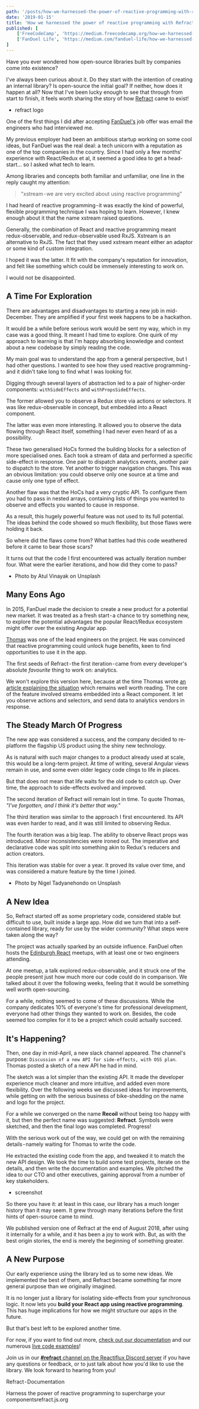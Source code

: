```yaml
---
path: '/posts/how-we-harnessed-the-power-of-reactive-programming-with-refract.md'
date: '2019-01-15'
title: 'How we harnessed the power of reactive programming with Refract'
published: [
    ['FreeCodeCamp', 'https://medium.freecodecamp.org/how-we-harnessed-the-power-of-reactive-programming-with-refract-87f269ac779e'],
    ['FanDuel Life', 'https://medium.com/fanduel-life/how-we-harnessed-the-power-of-reactive-programming-with-refract-a9e6568281e1']
]
---
```


Have you ever wondered how open-source libraries built by companies come into existence?

I've always been curious about it. Do they start with the intention of creating an internal library? Is open-source the initial goal? If neither, how does it happen at all? Now that I've been lucky enough to see that through from start to finish, it feels worth sharing the story of how [Refract](https://refract.js.org) came to exist!

-   refract logo

One of the first things I did after accepting [FanDuel's](https://www.fanduel.com/careers) job offer was email the engineers who had interviewed me.

My previous employer had been an ambitious startup working on some cool ideas, but FanDuel was the real deal: a tech unicorn with a reputation as one of the top companies in the country. Since I had only a few months' experience with React/Redux et al, it seemed a good idea to get a head-start… so I asked what tech to learn.

Among libraries and concepts both familiar and unfamiliar, one line in the reply caught my attention:

> "xstream - we are very excited about using reactive programming"

I had heard of reactive programming - it was exactly the kind of powerful, flexible programming technique I was hoping to learn. However, I knew enough about it that the name xstream raised questions.

Generally, the combination of React and reactive programming meant redux-observable, and redux-observable used RxJS. Xstream is an alternative to RxJS. The fact that they used xstream meant either an adaptor or some kind of custom integration.

I hoped it was the latter. It fit with the company's reputation for innovation, and felt like something which could be immensely interesting to work on.

I would not be disappointed.

## A Time For Exploration

There are advantages and disadvantages to starting a new job in mid-December. They are amplified if your first week happens to be a hackathon.

It would be a while before serious work would be sent my way, which in my case was a good thing. It meant I had time to explore. One quirk of my approach to learning is that I'm happy absorbing knowledge and context about a new codebase by simply reading the code.

My main goal was to understand the app from a general perspective, but I had other questions. I wanted to see how they used reactive programming - and it didn't take long to find what I was looking for.

Digging through several layers of abstraction led to a pair of higher-order components: `withSideEffects` and `withPropsSideEffects`.

The former allowed you to observe a Redux store via actions or selectors. It was like redux-observable in concept, but embedded into a React component.

The latter was even more interesting. It allowed you to observe the data flowing through React itself, something I had never even heard of as a possibility.

These two generalised HoCs formed the building blocks for a selection of more specialised ones. Each took a stream of data and performed a specific side-effect in response. One pair to dispatch analytics events, another pair to dispatch to the store. Yet another to trigger navigation changes. This was an obvious limitation: you could observe only one source at a time and cause only one type of effect.

Another flaw was that the HoCs had a very cryptic API. To configure them you had to pass in nested arrays, containing lists of things you wanted to observe and effects you wanted to cause in response.

As a result, this hugely powerful feature was not used to its full potential. The ideas behind the code showed so much flexibility, but those flaws were holding it back.

So where did the flaws come from? What battles had this code weathered before it came to bear those scars?

It turns out that the code I first encountered was actually iteration number four. What were the earlier iterations, and how did they come to pass?

-   Photo by Atul Vinayak on Unsplash

## Many Eons Ago

In 2015, FanDuel made the decision to create a new product for a potential new market. It was treated as a fresh start - a chance to try something new, to explore the potential advantages the popular React/Redux ecosystem might offer over the existing Angular app.

[Thomas](https://twitter.com/tcroch) was one of the lead engineers on the project. He was convinced that reactive programming could unlock huge benefits, keen to find opportunities to use it in the app.

The first seeds of Refract - the first iteration - came from every developer's absolute _favourite_ thing to work on: analytics.

We won't explore this version here, because at the time Thomas wrote [an article explaining the situation](http://troch.github.io/posts/2016/09/27/redux-analytics-without-middleware/) which remains well worth reading. The core of the feature involved streams embedded into a React component. It let you observe actions and selectors, and send data to analytics vendors in response.

## The Steady March Of Progress

The new app was considered a success, and the company decided to re-platform the flagship US product using the shiny new technology.

As is natural with such major changes to a product already used at scale, this would be a long-term project. At time of writing, several Angular views remain in use, and some even older legacy code clings to life in places.

But that does not mean that life waits for the old code to catch up. Over time, the approach to side-effects evolved and improved.

The second iteration of Refract will remain lost in time. To quote Thomas, _"I've forgotten, and I think it's better that way."_

The third iteration was similar to the approach I first encountered. Its API was even harder to read, and it was still limited to observing Redux.

The fourth iteration was a big leap. The ability to observe React props was introduced. Minor inconsistencies were ironed out. The imperative and declarative code was split into something akin to Redux's reducers and action creators.

This iteration was stable for over a year. It proved its value over time, and was considered a mature feature by the time I joined.

-   Photo by Nigel Tadyanehondo on Unsplash

## A New Idea

So, Refract started off as some proprietary code, considered stable but difficult to use, built inside a large app. How did we turn that into a self-contained library, ready for use by the wider community? What steps were taken along the way?

The project was actually sparked by an outside influence. FanDuel often hosts the [Edinburgh React](https://www.meetup.com/react-edinburgh/) meetups, with at least one or two engineers attending.

At one meetup, a talk explored redux-observable, and it struck one of the people present just how much more our code could do in comparison. We talked about it over the following weeks, feeling that it would be something well worth open-sourcing.

For a while, nothing seemed to come of these discussions. While the company dedicates 10% of everyone's time for professional development, everyone had other things they wanted to work on. Besides, the code seemed too complex for it to be a project which could actually succeed.

## It's Happening?

Then, one day in mid-April, a new slack channel appeared. The channel's purpose: `Discussion of a new API for side-effects, with OSS plan`. Thomas posted a sketch of a new API he had in mind.

The sketch was a lot simpler than the existing API. It made the developer experience much cleaner and more intuitive, and added even more flexibility. Over the following weeks we discussed ideas for improvements, while getting on with the serious business of bike-shedding on the name and logo for the project.

For a while we converged on the name **Recoil** without being too happy with it, but then the perfect name was suggested: **Refract**. Symbols were sketched, and then the final logo was completed. Progress!

With the serious work out of the way, we could get on with the remaining details - namely waiting for Thomas to write the code.

He extracted the existing code from the app, and tweaked it to match the new API design. We took the time to build some test projects, iterate on the details, and then write the documentation and examples. We pitched the idea to our CTO and other executives, gaining approval from a number of key stakeholders.

-   screenshot

So there you have it: at least in this case, our library has a much longer history than it may seem. It grew through many iterations before the first hints of open-source came to mind.

We published version one of Refract at the end of August 2018, after using it internally for a while, and it has been a joy to work with. But, as with the best origin stories, the end is merely the beginning of something greater.

## A New Purpose

Our early experience using the library led us to some new ideas. We implemented the best of them, and Refract became something far more general purpose than we originally imagined.

It is no longer just a library for isolating side-effects from your synchronous logic. It now lets you **build your React app using reactive programming**. This has huge implications for how we might structure our apps in the future.

But that's best left to be explored another time.

For now, if you want to find out more, [check out our documentation](https://refract.js.org/) and our numerous [live code examples](https://refract.js.org/examples)!

Join us in our [**#refract** channel on the Reactiflux Discord server](https://discordapp.com/invite/fqk86GH) if you have any questions or feedback, or to just talk about how you'd like to use the library. We look forward to hearing from you!

Refract - Documentation

Harness the power of reactive programming to supercharge your componentsrefract.js.org
